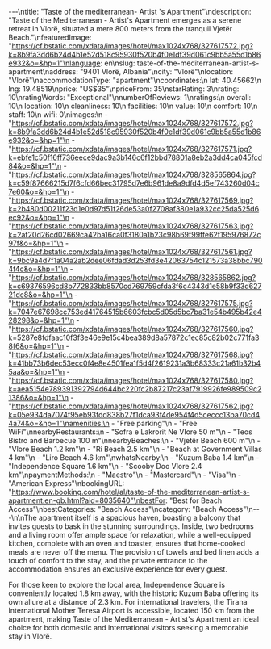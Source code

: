 ---\ntitle: "Taste of the mediterranean- Artist 's Apartment"\ndescription: "Taste of the Mediterranean - Artist's Apartment emerges as a serene retreat in Vlorë, situated a mere 800 meters from the tranquil Vjetër Beach."\nfeaturedImage: "https://cf.bstatic.com/xdata/images/hotel/max1024x768/327617572.jpg?k=8b9fa3dd6b24d4b1e52d518c95930f520b4f0e1df39d061c9bb5a55d1b86e932&o=&hp=1"\nlanguage: en\nslug: taste-of-the-mediterranean-artist-s-apartment\naddress: "9401 Vlorë, Albania"\ncity: "Vlorë"\nlocation: "Vlorë"\naccommodationType: "apartment"\ncoordinates:\n  lat: 40.45662\n  lng: 19.48519\nprice: "US$35"\npriceFrom: 35\nstarRating: 3\nrating: 10\nratingWords: "Exceptional"\nnumberOfReviews: 1\nratings:\n  overall: 10\n  location: 10\n  cleanliness: 10\n  facilities: 10\n  value: 10\n  comfort: 10\n  staff: 10\n  wifi: 0\nimages:\n  - "https://cf.bstatic.com/xdata/images/hotel/max1024x768/327617572.jpg?k=8b9fa3dd6b24d4b1e52d518c95930f520b4f0e1df39d061c9bb5a55d1b86e932&o=&hp=1"\n  - "https://cf.bstatic.com/xdata/images/hotel/max1024x768/327617571.jpg?k=ebfe1c50f16ff736eece9dac9a3b146c6f12bbd78801a8eb2a3dd4ca045fcd84&o=&hp=1"\n  - "https://cf.bstatic.com/xdata/images/hotel/max1024x768/328565864.jpg?k=c59f87666215d7f6cfd66bec31795d7e6b961de8a9dfd4d5ef743260d04c7e60&o=&hp=1"\n  - "https://cf.bstatic.com/xdata/images/hotel/max1024x768/327617569.jpg?k=2b480d00211f23d1e0d97d51f26de53a0f2708af380e1a932cc25da525d6ec92&o=&hp=1"\n  - "https://cf.bstatic.com/xdata/images/hotel/max1024x768/327617563.jpg?k=2af20d26cd02669ca42ba16ca0f3180a1b23c98b69f99ffe62f195976872c97f&o=&hp=1"\n  - "https://cf.bstatic.com/xdata/images/hotel/max1024x768/327617561.jpg?k=9bc9a4d7f1a04a2ab2dee06fdad3d253fd3e42063754c121573a38bbc7904f4c&o=&hp=1"\n  - "https://cf.bstatic.com/xdata/images/hotel/max1024x768/328565862.jpg?k=c69376596cd8b772833bb8570cd769759cfda3f6c4343d1e58b9f33d62721dc8&o=&hp=1"\n  - "https://cf.bstatic.com/xdata/images/hotel/max1024x768/327617575.jpg?k=7047e67698cc753ed41764515b6603fcbc5d05d5bc7ba31e54b495b42e428298&o=&hp=1"\n  - "https://cf.bstatic.com/xdata/images/hotel/max1024x768/327617560.jpg?k=5287e8fdfaac10f3f3e46e9e15c4bea389d8a57872c1ec85c82b02c771fa38f6&o=&hp=1"\n  - "https://cf.bstatic.com/xdata/images/hotel/max1024x768/327617568.jpg?k=41bb73b6dec53ecc0f4e8e4501fea1f5d4f2619231a3b68333c21a61b32b45aa&o=&hp=1"\n  - "https://cf.bstatic.com/xdata/images/hotel/max1024x768/327617580.jpg?k=aea5154e789391392794d644bc220fc2b87217c23af7919926fe989509c21386&o=&hp=1"\n  - "https://cf.bstatic.com/xdata/images/hotel/max1024x768/327617562.jpg?k=05e934da7074f95eb93fdd838b27f1dca93f4de954f4d5ceccc13ba70cd44a74&o=&hp=1"\namenities:\n  - "Free parking"\n  - "Free WiFi"\nnearbyRestaurants:\n  - "Sofra e Lakrorit Ne Vlore 50 m"\n  - "Teos Bistro and Barbecue 100 m"\nnearbyBeaches:\n  - "Vjetër Beach 600 m"\n  - "Vlore Beach 1.2 km"\n  - "Ri Beach 2.5 km"\n  - "Beach at Government Villas 4 km"\n  - "Liro Beach 4.6 km"\nwhatsNearby:\n  - "Kuzum Baba 1.4 km"\n  - "Independence Square 1.6 km"\n  - "Scooby Doo Vlore 2.4 km"\npaymentMethods:\n  - "Maestro"\n  - "Mastercard"\n  - "Visa"\n  - "American Express"\nbookingURL: "https://www.booking.com/hotel/al/taste-of-the-mediterranean-artist-s-apartment.en-gb.html?aid=8035640"\nbestFor: "Best for Beach Access"\nbestCategories: "Beach Access"\ncategory: "Beach Access"\n---\n\nThe apartment itself is a spacious haven, boasting a balcony that invites guests to bask in the stunning surroundings. Inside, two bedrooms and a living room offer ample space for relaxation, while a well-equipped kitchen, complete with an oven and toaster, ensures that home-cooked meals are never off the menu. The provision of towels and bed linen adds a touch of comfort to the stay, and the private entrance to the accommodation ensures an exclusive experience for every guest.

For those keen to explore the local area, Independence Square is conveniently located 1.8 km away, with the historic Kuzum Baba offering its own allure at a distance of 2.3 km. For international travelers, the Tirana International Mother Teresa Airport is accessible, located 150 km from the apartment, making Taste of the Mediterranean - Artist's Apartment an ideal choice for both domestic and international visitors seeking a memorable stay in Vlorë.